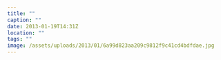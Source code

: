```yaml
---
title: ""
caption: ""
date: 2013-01-19T14:31Z
location: ""
tags: ""
image: /assets/uploads/2013/01/6a99d823aa209c9812f9c41cd4bdfdae.jpg
---
```

